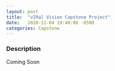 ```yaml
---
layout: post
title:  "vIRal Vision Capstone Project"
date:   2020-11-04 19:40:06 -0500
categories: Capstone
---
```

### Description 

Coming Soon